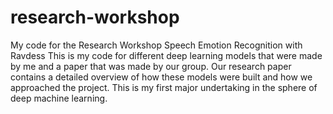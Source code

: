 # research-workshop
My code for the Research Workshop Speech Emotion Recognition with Ravdess
This is my code for different deep learning models that were made by me and a paper that was made by our group. Our research paper contains a detailed
overview of how these models were built and how we approached the project. This is my first major undertaking in the sphere of deep machine learning.
